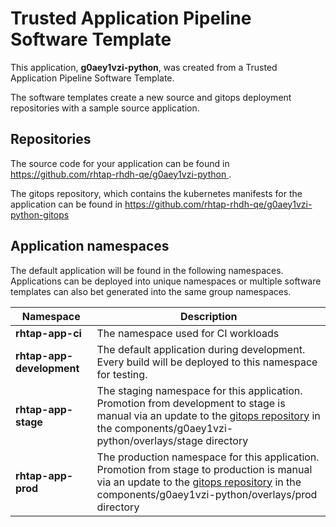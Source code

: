 # Trusted Application Pipeline Software Template

This application, **g0aey1vzi-python**, was created from a Trusted Application Pipeline Software Template.

The software templates create a new source and gitops deployment repositories with a sample source application. 

## Repositories

The source code for your application can be found in [https://github.com/rhtap-rhdh-qe/g0aey1vzi-python ](https://github.com/rhtap-rhdh-qe/g0aey1vzi-python ).
 
The gitops repository, which contains the kubernetes manifests for the application can be found in 
[https://github.com/rhtap-rhdh-qe/g0aey1vzi-python-gitops ](https://github.com/rhtap-rhdh-qe/g0aey1vzi-python-gitops ) 

## Application namespaces 

The default application will be found in the following namespaces. Applications can be deployed into unique namespaces or multiple software templates can also bet generated into the same group namespaces.  

|  Namespace   |  Description   |  
| -------- | -------- |
| **rhtap-app-ci** | The namespace used for CI workloads |
| **rhtap-app-development** | The default application during development. Every build will be deployed to this namespace for testing. |
| **rhtap-app-stage** | The staging namespace for this application. Promotion from development to stage is manual via an update to the [gitops repository](https://github.com/rhtap-rhdh-qe/g0aey1vzi-python-gitops ) in the components/g0aey1vzi-python/overlays/stage directory |
| **rhtap-app-prod** | The production namespace for this application. Promotion from stage to production is manual via an update to the [gitops repository](https://github.com/rhtap-rhdh-qe/g0aey1vzi-python-gitops ) in the components/g0aey1vzi-python/overlays/prod directory |